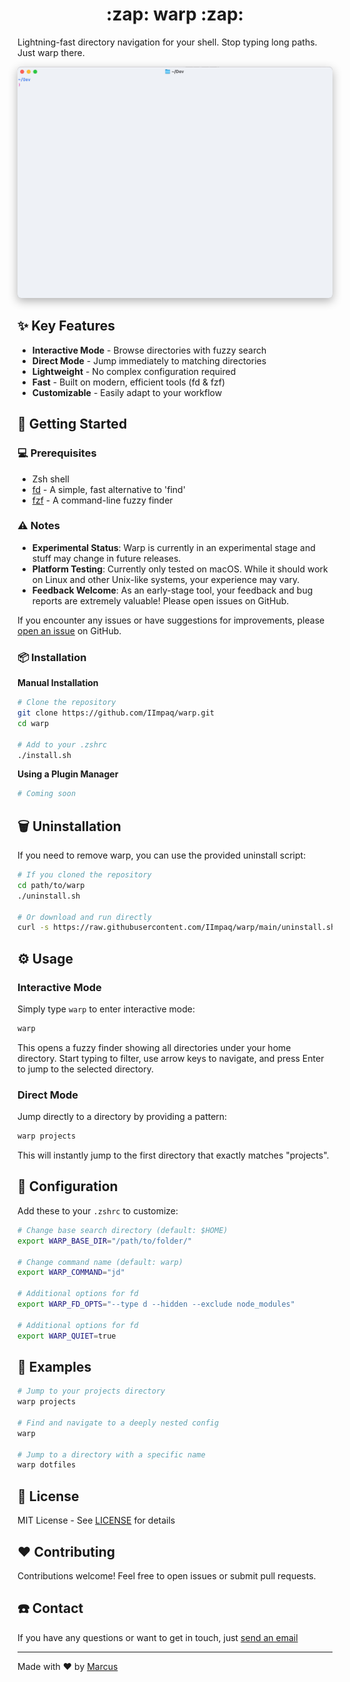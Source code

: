 <h1 align="center">:zap: warp :zap:</h1>

Lightning-fast directory navigation for your shell. Stop typing long paths. Just warp there.

<p align="center">
  <img src="assets/hero.gif" alt="Warp in action" width="700" style="border-radius:5px;box-shadow:0 5px 15px rgba(0,0,0,0.3);">
</p>

## :sparkles: Key Features

- **Interactive Mode** - Browse directories with fuzzy search
- **Direct Mode** - Jump immediately to matching directories
- **Lightweight** - No complex configuration required
- **Fast** - Built on modern, efficient tools (fd & fzf)
- **Customizable** - Easily adapt to your workflow

## :rocket: Getting Started

### :computer: Prerequisites

- Zsh shell
- [fd](https://github.com/sharkdp/fd) - A simple, fast alternative to 'find'
- [fzf](https://github.com/junegunn/fzf) - A command-line fuzzy finder

### :warning: Notes

- **Experimental Status**: Warp is currently in an experimental stage and stuff may change in future releases.
- **Platform Testing**: Currently only tested on macOS. While it should work on Linux and other Unix-like systems, your experience may vary.
- **Feedback Welcome**: As an early-stage tool, your feedback and bug reports are extremely valuable! Please open issues on GitHub.

If you encounter any issues or have suggestions for improvements, please [open an issue](https://github.com/IImpaq/warp/issues/new) on GitHub.

### :package: Installation

**Manual Installation**

```bash
# Clone the repository
git clone https://github.com/IImpaq/warp.git
cd warp

# Add to your .zshrc
./install.sh
```

**Using a Plugin Manager**

```bash
# Coming soon
```

## :wastebasket: Uninstallation

If you need to remove warp, you can use the provided uninstall script:

```bash
# If you cloned the repository
cd path/to/warp
./uninstall.sh

# Or download and run directly
curl -s https://raw.githubusercontent.com/IImpaq/warp/main/uninstall.sh | bash
```

## :gear: Usage

### Interactive Mode

Simply type ```warp``` to enter interactive mode:

```bash
warp
```

This opens a fuzzy finder showing all directories under your home directory. Start typing to filter, use arrow keys to navigate, and press Enter to jump to the selected directory.

### Direct Mode

Jump directly to a directory by providing a pattern:

```bash
warp projects
```

This will instantly jump to the first directory that exactly matches "projects".

## :wrench: Configuration

Add these to your ```.zshrc``` to customize:

```bash
# Change base search directory (default: $HOME)
export WARP_BASE_DIR="/path/to/folder/"

# Change command name (default: warp)
export WARP_COMMAND="jd"

# Additional options for fd
export WARP_FD_OPTS="--type d --hidden --exclude node_modules"

# Additional options for fd
export WARP_QUIET=true
```

## :art: Examples

```bash
# Jump to your projects directory
warp projects

# Find and navigate to a deeply nested config
warp

# Jump to a directory with a specific name
warp dotfiles
```

## :page_facing_up: License

MIT License - See [LICENSE](LICENSE) for details

## :heart: Contributing

Contributions welcome! Feel free to open issues or submit pull requests.

## :telephone: Contact
If you have any questions or want to get in touch, just [send an email](mailto:iimpaq@proton.me)

---
Made with :heart: by [Marcus](https://www.gugacs.me/)
